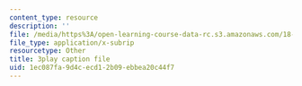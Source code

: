 ```yaml
---
content_type: resource
description: ''
file: /media/https%3A/open-learning-course-data-rc.s3.amazonaws.com/18-01sc-single-variable-calculus-fall-2010/1ec087fa9d4cecd12b09ebbea20c44f7_BGE3wb7H2PA.srt
file_type: application/x-subrip
resourcetype: Other
title: 3play caption file
uid: 1ec087fa-9d4c-ecd1-2b09-ebbea20c44f7
---
```

